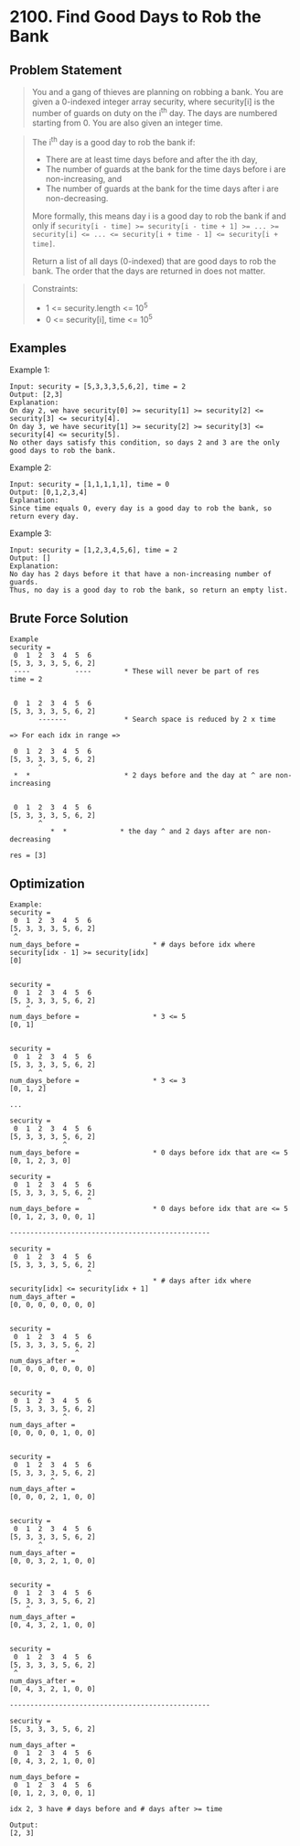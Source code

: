 # 2100. Find Good Days to Rob the Bank

## Problem Statement

> You and a gang of thieves are planning on robbing a bank. You are given a 0-indexed integer array security, where security[i] is the number of guards on duty on the i<sup>th</sup> day. The days are numbered starting from 0. You are also given an integer time.

> The i<sup>th</sup> day is a good day to rob the bank if:
>
> - There are at least time days before and after the ith day,
> - The number of guards at the bank for the time days before i are non-increasing, and
> - The number of guards at the bank for the time days after i are non-decreasing.
>
> More formally, this means day i is a good day to rob the bank if and only if `security[i - time] >= security[i - time + 1] >= ... >= security[i] <= ... <= security[i + time - 1] <= security[i + time]`.
>
> Return a list of all days (0-indexed) that are good days to rob the bank. The order that the days are returned in does not matter.

> Constraints:
>
> - 1 <= security.length <= 10<sup>5</sup>
> - 0 <= security[i], time <= 10<sup>5</sup>

## Examples

Example 1:

```
Input: security = [5,3,3,3,5,6,2], time = 2
Output: [2,3]
Explanation:
On day 2, we have security[0] >= security[1] >= security[2] <= security[3] <= security[4].
On day 3, we have security[1] >= security[2] >= security[3] <= security[4] <= security[5].
No other days satisfy this condition, so days 2 and 3 are the only good days to rob the bank.
```

Example 2:

```
Input: security = [1,1,1,1,1], time = 0
Output: [0,1,2,3,4]
Explanation:
Since time equals 0, every day is a good day to rob the bank, so return every day.
```

Example 3:

```
Input: security = [1,2,3,4,5,6], time = 2
Output: []
Explanation:
No day has 2 days before it that have a non-increasing number of guards.
Thus, no day is a good day to rob the bank, so return an empty list.
```

## Brute Force Solution

```
Example
security =
 0  1  2  3  4  5  6
[5, 3, 3, 3, 5, 6, 2]
 ----           ----        * These will never be part of res
time = 2


 0  1  2  3  4  5  6
[5, 3, 3, 3, 5, 6, 2]
       -------              * Search space is reduced by 2 x time

=> For each idx in range =>

 0  1  2  3  4  5  6
[5, 3, 3, 3, 5, 6, 2]
       ^
 *  *                       * 2 days before and the day at ^ are non-increasing


 0  1  2  3  4  5  6
[5, 3, 3, 3, 5, 6, 2]
       ^
          *  *             * the day ^ and 2 days after are non-decreasing

res = [3]
```

## Optimization

```
Example:
security =
 0  1  2  3  4  5  6
[5, 3, 3, 3, 5, 6, 2]
 ^
num_days_before =                  * # days before idx where security[idx - 1] >= security[idx]
[0]


security =
 0  1  2  3  4  5  6
[5, 3, 3, 3, 5, 6, 2]
    ^
num_days_before =                  * 3 <= 5
[0, 1]


security =
 0  1  2  3  4  5  6
[5, 3, 3, 3, 5, 6, 2]
       ^
num_days_before =                  * 3 <= 3
[0, 1, 2]

...

security =
 0  1  2  3  4  5  6
[5, 3, 3, 3, 5, 6, 2]
             ^
num_days_before =                  * 0 days before idx that are <= 5
[0, 1, 2, 3, 0]

security =
 0  1  2  3  4  5  6
[5, 3, 3, 3, 5, 6, 2]
                   ^
num_days_before =                  * 0 days before idx that are <= 5
[0, 1, 2, 3, 0, 0, 1]

-------------------------------------------------

security =
 0  1  2  3  4  5  6
[5, 3, 3, 3, 5, 6, 2]
                   ^
                                   * # days after idx where security[idx] <= security[idx + 1]
num_days_after =
[0, 0, 0, 0, 0, 0, 0]


security =
 0  1  2  3  4  5  6
[5, 3, 3, 3, 5, 6, 2]
                ^
num_days_after =
[0, 0, 0, 0, 0, 0, 0]


security =
 0  1  2  3  4  5  6
[5, 3, 3, 3, 5, 6, 2]
             ^
num_days_after =
[0, 0, 0, 0, 1, 0, 0]


security =
 0  1  2  3  4  5  6
[5, 3, 3, 3, 5, 6, 2]
          ^
num_days_after =
[0, 0, 0, 2, 1, 0, 0]


security =
 0  1  2  3  4  5  6
[5, 3, 3, 3, 5, 6, 2]
       ^
num_days_after =
[0, 0, 3, 2, 1, 0, 0]


security =
 0  1  2  3  4  5  6
[5, 3, 3, 3, 5, 6, 2]
    ^
num_days_after =
[0, 4, 3, 2, 1, 0, 0]


security =
 0  1  2  3  4  5  6
[5, 3, 3, 3, 5, 6, 2]
 ^
num_days_after =
[0, 4, 3, 2, 1, 0, 0]

-------------------------------------------------

security =
[5, 3, 3, 3, 5, 6, 2]

num_days_after =
 0  1  2  3  4  5  6
[0, 4, 3, 2, 1, 0, 0]

num_days_before =
 0  1  2  3  4  5  6
[0, 1, 2, 3, 0, 0, 1]

idx 2, 3 have # days before and # days after >= time

Output:
[2, 3]
```
